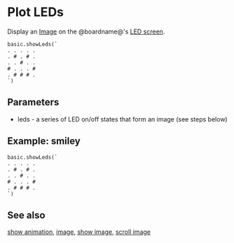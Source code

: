 # Plot LEDs

Display an [Image](/makecode-blockeditor/reference/images/image) on the @boardname@'s [LED screen](/device/screen).

```sig
basic.showLeds(`
. . . . .
. # . # .
. . # . .
# . . . #
. # # # .
`)
```

## Parameters

* leds - a series of LED on/off states that form an image (see steps below)

## Example: smiley

```blocks
basic.showLeds(`
. . . . .
. # . # .
. . # . .
# . . . #
. # # # .
`)
```

## See also

[show animation](/makecode-blockeditor/reference/basic/show-animation), [image](/makecode-blockeditor/reference/images/image), [show image](/makecode-blockeditor/reference/images/show-image), [scroll image](/makecode-blockeditor/reference/images/scroll-image)


